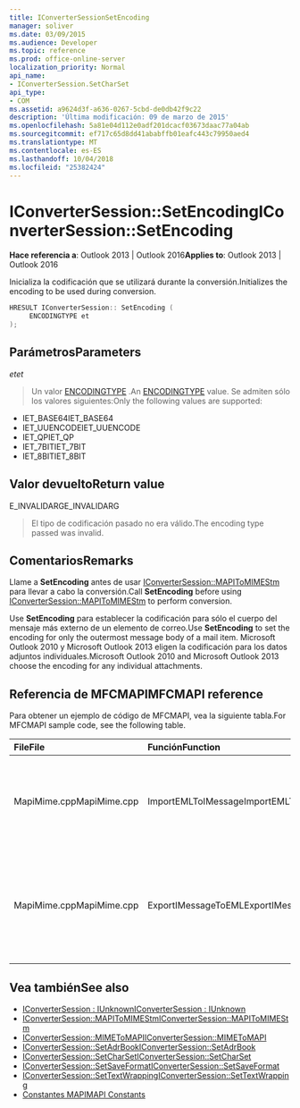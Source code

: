 ```yaml
---
title: IConverterSessionSetEncoding
manager: soliver
ms.date: 03/09/2015
ms.audience: Developer
ms.topic: reference
ms.prod: office-online-server
localization_priority: Normal
api_name:
- IConverterSession.SetCharSet
api_type:
- COM
ms.assetid: a9624d3f-a636-0267-5cbd-de0db42f9c22
description: 'Última modificación: 09 de marzo de 2015'
ms.openlocfilehash: 5a81e04d112e0adf201dcacf03673daac77a04ab
ms.sourcegitcommit: ef717c65d8dd41ababffb01eafc443c79950aed4
ms.translationtype: MT
ms.contentlocale: es-ES
ms.lasthandoff: 10/04/2018
ms.locfileid: "25382424"
---
```

# <a name="iconvertersessionsetencoding"></a><span data-ttu-id="5ae22-103">IConverterSession::SetEncoding</span><span class="sxs-lookup"><span data-stu-id="5ae22-103">IConverterSession::SetEncoding</span></span>

<span data-ttu-id="5ae22-104">**Hace referencia a**: Outlook 2013 | Outlook 2016</span><span class="sxs-lookup"><span data-stu-id="5ae22-104">**Applies to**: Outlook 2013 | Outlook 2016</span></span> 
  
<span data-ttu-id="5ae22-105">Inicializa la codificación que se utilizará durante la conversión.</span><span class="sxs-lookup"><span data-stu-id="5ae22-105">Initializes the encoding to be used during conversion.</span></span>
  
```cpp
HRESULT IConverterSession:: SetEncoding ( 
     ENCODINGTYPE et 
);
```

## <a name="parameters"></a><span data-ttu-id="5ae22-106">Parámetros</span><span class="sxs-lookup"><span data-stu-id="5ae22-106">Parameters</span></span>

<span data-ttu-id="5ae22-107">_et_</span><span class="sxs-lookup"><span data-stu-id="5ae22-107">_et_</span></span>
  
> <span data-ttu-id="5ae22-108">Un valor [ENCODINGTYPE](https://msdn.microsoft.com/library/aa374936%28VS.85%29.aspx) .</span><span class="sxs-lookup"><span data-stu-id="5ae22-108">An [ENCODINGTYPE](https://msdn.microsoft.com/library/aa374936%28VS.85%29.aspx) value.</span></span> <span data-ttu-id="5ae22-109">Se admiten sólo los valores siguientes:</span><span class="sxs-lookup"><span data-stu-id="5ae22-109">Only the following values are supported:</span></span> 
    
   - <span data-ttu-id="5ae22-110">IET_BASE64</span><span class="sxs-lookup"><span data-stu-id="5ae22-110">IET_BASE64</span></span>
   - <span data-ttu-id="5ae22-111">IET_UUENCODE</span><span class="sxs-lookup"><span data-stu-id="5ae22-111">IET_UUENCODE</span></span>
   - <span data-ttu-id="5ae22-112">IET_QP</span><span class="sxs-lookup"><span data-stu-id="5ae22-112">IET_QP</span></span>
   - <span data-ttu-id="5ae22-113">IET_7BIT</span><span class="sxs-lookup"><span data-stu-id="5ae22-113">IET_7BIT</span></span>
   - <span data-ttu-id="5ae22-114">IET_8BIT</span><span class="sxs-lookup"><span data-stu-id="5ae22-114">IET_8BIT</span></span>
    
## <a name="return-value"></a><span data-ttu-id="5ae22-115">Valor devuelto</span><span class="sxs-lookup"><span data-stu-id="5ae22-115">Return value</span></span>

<span data-ttu-id="5ae22-116">E_INVALIDARG</span><span class="sxs-lookup"><span data-stu-id="5ae22-116">E_INVALIDARG</span></span>
  
> <span data-ttu-id="5ae22-117">El tipo de codificación pasado no era válido.</span><span class="sxs-lookup"><span data-stu-id="5ae22-117">The encoding type passed was invalid.</span></span>
    
## <a name="remarks"></a><span data-ttu-id="5ae22-118">Comentarios</span><span class="sxs-lookup"><span data-stu-id="5ae22-118">Remarks</span></span>

<span data-ttu-id="5ae22-119">Llame a **SetEncoding** antes de usar [IConverterSession::MAPIToMIMEStm](iconvertersession-mapitomimestm.md) para llevar a cabo la conversión.</span><span class="sxs-lookup"><span data-stu-id="5ae22-119">Call **SetEncoding** before using [IConverterSession::MAPIToMIMEStm](iconvertersession-mapitomimestm.md) to perform conversion.</span></span> 
  
<span data-ttu-id="5ae22-120">Use **SetEncoding** para establecer la codificación para sólo el cuerpo del mensaje más externo de un elemento de correo.</span><span class="sxs-lookup"><span data-stu-id="5ae22-120">Use **SetEncoding** to set the encoding for only the outermost message body of a mail item.</span></span> <span data-ttu-id="5ae22-121">Microsoft Outlook 2010 y Microsoft Outlook 2013 eligen la codificación para los datos adjuntos individuales.</span><span class="sxs-lookup"><span data-stu-id="5ae22-121">Microsoft Outlook 2010 and Microsoft Outlook 2013 choose the encoding for any individual attachments.</span></span> 
  
## <a name="mfcmapi-reference"></a><span data-ttu-id="5ae22-122">Referencia de MFCMAPI</span><span class="sxs-lookup"><span data-stu-id="5ae22-122">MFCMAPI reference</span></span>

<span data-ttu-id="5ae22-123">Para obtener un ejemplo de código de MFCMAPI, vea la siguiente tabla.</span><span class="sxs-lookup"><span data-stu-id="5ae22-123">For MFCMAPI sample code, see the following table.</span></span>
  
|<span data-ttu-id="5ae22-124">**File**</span><span class="sxs-lookup"><span data-stu-id="5ae22-124">**File**</span></span>|<span data-ttu-id="5ae22-125">**Función**</span><span class="sxs-lookup"><span data-stu-id="5ae22-125">**Function**</span></span>|<span data-ttu-id="5ae22-126">**Comentario**</span><span class="sxs-lookup"><span data-stu-id="5ae22-126">**Comment**</span></span>|
|:-----|:-----|:-----|
|<span data-ttu-id="5ae22-127">MapiMime.cpp</span><span class="sxs-lookup"><span data-stu-id="5ae22-127">MapiMime.cpp</span></span>  <br/> |<span data-ttu-id="5ae22-128">ImportEMLToIMessage</span><span class="sxs-lookup"><span data-stu-id="5ae22-128">ImportEMLToIMessage</span></span>  <br/> |<span data-ttu-id="5ae22-129">MFCMAPI utiliza MimeToMAPI para convertir un archivo EML en un mensaje MAPI.</span><span class="sxs-lookup"><span data-stu-id="5ae22-129">MFCMAPI uses MimeToMAPI to convert an EML file to a MAPI message.</span></span>  <br/> |
|<span data-ttu-id="5ae22-130">MapiMime.cpp</span><span class="sxs-lookup"><span data-stu-id="5ae22-130">MapiMime.cpp</span></span>  <br/> |<span data-ttu-id="5ae22-131">ExportIMessageToEML</span><span class="sxs-lookup"><span data-stu-id="5ae22-131">ExportIMessageToEML</span></span>  <br/> |<span data-ttu-id="5ae22-132">MFCMAPI utiliza MAPIToMIMEStm para convertir un mensaje MAPI en un archivo EML.</span><span class="sxs-lookup"><span data-stu-id="5ae22-132">MFCMAPI uses MAPIToMIMEStm to convert a MAPI message to an EML file.</span></span>  <br/> |
   
## <a name="see-also"></a><span data-ttu-id="5ae22-133">Vea también</span><span class="sxs-lookup"><span data-stu-id="5ae22-133">See also</span></span>

- [<span data-ttu-id="5ae22-134">IConverterSession : IUnknown</span><span class="sxs-lookup"><span data-stu-id="5ae22-134">IConverterSession : IUnknown</span></span>](iconvertersessioniunknown.md)
- [<span data-ttu-id="5ae22-135">IConverterSession::MAPIToMIMEStm</span><span class="sxs-lookup"><span data-stu-id="5ae22-135">IConverterSession::MAPIToMIMEStm</span></span>](iconvertersession-mapitomimestm.md)
- [<span data-ttu-id="5ae22-136">IConverterSession::MIMEToMAPI</span><span class="sxs-lookup"><span data-stu-id="5ae22-136">IConverterSession::MIMEToMAPI</span></span>](iconvertersession-mimetomapi.md)
- [<span data-ttu-id="5ae22-137">IConverterSession::SetAdrBook</span><span class="sxs-lookup"><span data-stu-id="5ae22-137">IConverterSession::SetAdrBook</span></span>](iconvertersession-setadrbook.md)
- [<span data-ttu-id="5ae22-138">IConverterSession::SetCharSet</span><span class="sxs-lookup"><span data-stu-id="5ae22-138">IConverterSession::SetCharSet</span></span>](iconvertersession-setcharset.md)
- [<span data-ttu-id="5ae22-139">IConverterSession::SetSaveFormat</span><span class="sxs-lookup"><span data-stu-id="5ae22-139">IConverterSession::SetSaveFormat</span></span>](iconvertersession-setsaveformat.md)
- [<span data-ttu-id="5ae22-140">IConverterSession::SetTextWrapping</span><span class="sxs-lookup"><span data-stu-id="5ae22-140">IConverterSession::SetTextWrapping</span></span>](iconvertersession-settextwrapping.md)
- [<span data-ttu-id="5ae22-141">Constantes MAPI</span><span class="sxs-lookup"><span data-stu-id="5ae22-141">MAPI Constants</span></span>](mapi-constants.md)

